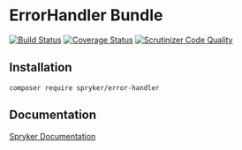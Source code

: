 # ErrorHandler Bundle
[![Build Status](https://travis-ci.org/spryker/ErrorHandler.svg)](https://travis-ci.org/spryker/ErrorHandler)
[![Coverage Status](https://coveralls.io/repos/github/spryker/ErrorHandler/badge.svg)](https://coveralls.io/github/spryker/ErrorHandler)
[![Scrutinizer Code Quality](https://scrutinizer-ci.com/g/spryker/ErrorHandler/badges/quality-score.png?b=master)](https://scrutinizer-ci.com/g/spryker/ErrorHandler/?branch=master)

## Installation

```
composer require spryker/error-handler
```

## Documentation

[Spryker Documentation](http://spryker.github.io)
